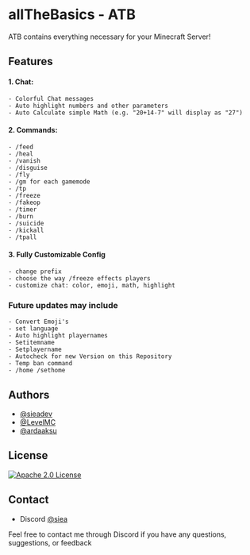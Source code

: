 # allTheBasics - ATB

ATB contains everything necessary for your Minecraft Server!



## Features

#### 1. Chat:
    - Colorful Chat messages
    - Auto highlight numbers and other parameters
    - Auto Calculate simple Math (e.g. "20+14-7" will display as "27")
#### 2. Commands:
    - /feed
    - /heal
    - /vanish
    - /disguise
    - /fly
    - /gm for each gamemode
    - /tp
    - /freeze
    - /fakeop
    - /timer
    - /burn
    - /suicide
    - /kickall
    - /tpall
 
#### 3. Fully Customizable Config
    - change prefix
    - choose the way /freeze effects players
	- customize chat: color, emoji, math, highlight
### Future updates may include
    - Convert Emoji's
    - set language
    - Auto highlight playernames
	- Setitemname
	- Setplayername
	- Autocheck for new Version on this Repository
	- Temp ban command
	- /home /sethome
## Authors

- [@sieadev](https://www.github.com/sieadev)
- [@LevelMC](https://www.github.com/LevelMC)
- [@ardaaksu](https://www.github.com/aarda55)

## License

[![Apache 2.0 License](https://img.shields.io/badge/License-Apache-green.svg)](https://choosealicense.com/licenses/apache/)

## Contact
- Discord [@siea](dsc.gg/siea)

Feel free to contact me through Discord if you have any questions, suggestions, or feedback
